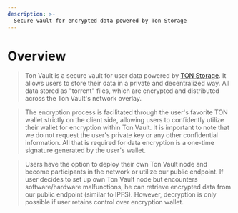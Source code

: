 ```yaml
---
description: >-
  Secure vault for encrypted data powered by Ton Storage
---
```


# Overview

> Ton  Vault is a secure vault for user data powered by [TON Storage](https://github.com/ton-community/ton-docs/tree/main/docs/participate/ton-storage). It allows users to store their data in a private and decentralized way. All data stored as "torrent" files, which are encrypted and distributed across the Ton  Vault's network overlay.

> The encryption process is facilitated through the user's favorite TON wallet strictly on the client side, allowing users to confidently utilize their wallet for encryption within Ton  Vault. It is important to note that we do not request the user's private key or any other confidential information. All that is required for data encryption is a one-time signature generated by the user's wallet.

> Users have the option to deploy their own Ton Vault node and become participants in the network or utilize our public endpoint. If user decides to set up own Ton Vault node but encounters software/hardware malfunctions, he can retrieve encrypted data from our public endpoint (similar to IPFS). However, decryption is only possible if user retains control over encryption wallet.